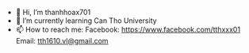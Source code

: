 - 👋 Hi, I’m thanhhoax701
- 🌱 I’m currently learning Can Tho University
- 📫 How to reach me:
Facebook: https://www.facebook.com/tthxxx01 
Email: tth1610.vl@gmail.com

